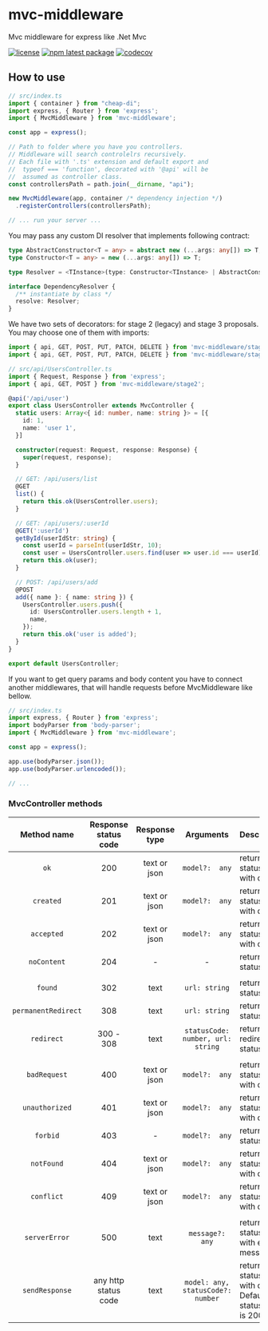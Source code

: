 # mvc-middleware

Mvc middleware for express like .Net Mvc

[![license](https://img.shields.io/badge/license-MIT-blue.svg)](https://github.com/tomas-light/mvc-middleware/blob/HEAD/LICENSE)
[![npm latest package](https://img.shields.io/npm/v/mvc-middleware/latest.svg)](https://img.shields.io/npm/v/mvc-middleware/latest.svg)
[![codecov](https://codecov.io/github/tomas-light/mvc-middleware/branch/main/graph/badge.svg?token=NuAoioGPVD)](https://codecov.io/github/tomas-light/mvc-middleware)

## How to use

```ts
// src/index.ts
import { container } from "cheap-di";
import express, { Router } from 'express';
import { MvcMiddleware } from 'mvc-middleware';

const app = express();

// Path to folder where you have you controllers.
// Middleware will search controlelrs recursively.
// Each file with '.ts' extension and default export and 
//  typeof === 'function', decorated with '@api' will be
//  assumed as controller class.
const controllersPath = path.join(__dirname, "api");

new MvcMiddleware(app, container /* dependency injection */)
  .registerControllers(controllersPath);

// ... run your server ...
```

You may pass any custom DI resolver that implements following contract:
```ts
type AbstractConstructor<T = any> = abstract new (...args: any[]) => T;
type Constructor<T = any> = new (...args: any[]) => T;

type Resolver = <TInstance>(type: Constructor<TInstance> | AbstractConstructor<TInstance>, ...args: any[]) => TInstance | undefined;

interface DependencyResolver {
  /** instantiate by class */
  resolve: Resolver;
}
```

We have two sets of decorators: for stage 2 (legacy) and stage 3 proposals. You may choose one of them with imports:
```ts
import { api, GET, POST, PUT, PATCH, DELETE } from 'mvc-middleware/stage2';
import { api, GET, POST, PUT, PATCH, DELETE } from 'mvc-middleware/stage3';
```


```ts
// src/api/UsersController.ts
import { Request, Response } from 'express';
import { api, GET, POST } from 'mvc-middleware/stage2';

@api('/api/user')
export class UsersController extends MvcController {
  static users: Array<{ id: number, name: string }> = [{
    id: 1,
    name: 'user 1',
  }]

  constructor(request: Request, response: Response) {
    super(request, response);
  }

  // GET: /api/users/list
  @GET
  list() {
    return this.ok(UsersController.users);
  }

  // GET: /api/users/:userId
  @GET(':userId')
  getById(userIdStr: string) {
    const userId = parseInt(userIdStr, 10);
    const user = UsersController.users.find(user => user.id === userId);
    return this.ok(user);
  }

  // POST: /api/users/add
  @POST
  add({ name }: { name: string }) {
    UsersController.users.push({
      id: UsersController.users.length + 1,
      name,
    });
    return this.ok('user is added');
  }
}

export default UsersController;
```

If you want to get query params and body content you have to connect another middlewares, that will handle requests before MvcMiddleware like bellow.

```js
// src/index.ts
import express, { Router } from 'express';
import bodyParser from 'body-parser';
import { MvcMiddleware } from 'mvc-middleware';

const app = express();

app.use(bodyParser.json());
app.use(bodyParser.urlencoded());

// ...
```

### MvcController methods
| Method name         | Response status code | Response type | Arguments                         | Description                                                |
|:-------------------:|:--------------------:|:-------------:|:---------------------------------:|------------------------------------------------------------|
| `ok`                | 200                  | text or json  | `model?:  any`                    | returns 200 status code with data                          |
| `created`           | 201                  | text or json  | `model?:  any`                    | returns 201 status code with data                          |
| `accepted`          | 202                  | text or json  | `model?:  any`                    | returns 202 status code with data                          |
| `noContent`         | 204                  | -             | -                                 | returns 204 status code                                    |
|                     |                      |               |                                   |                                                            |
| `found`             | 302                  | text          | `url: string`                     | returns 302 status code                                    |
| `permanentRedirect` | 308                  | text          | `url: string`                     | returns 308 status code                                    |
| `redirect`          | 300 - 308            | text          | `statusCode: number, url: string` | returns redirection status code                            |
|                     |                      |               |                                   |                                                            |
| `badRequest`        | 400                  | text or json  | `model?:  any`                    | returns 400 status code with data                          |
| `unauthorized`      | 401                  | text or json  | `model?:  any`                    | returns 401 status code with data                          |
| `forbid`            | 403                  | -             | `model?:  any`                    | returns 403 status code                                    |
| `notFound`          | 404                  | text or json  | `model?:  any`                    | returns 404 status code with data                          |
| `conflict`          | 409                  | text or json  | `model?:  any`                    | returns 409 status code with data                          |
|                     |                      |               |                                   |                                                            |
| `serverError`       | 500                  | text          | `message?:  any`                  | returns 500 status code with error message                 |
| `sendResponse`      | any http status code | text          | `model: any, statusCode?: number` | returns status code with data. Default status code is 200  |
